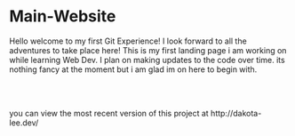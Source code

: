 # Main-Website
<p>Hello welcome to my first Git Experience! I look forward
to all the adventures to take place here! This is my first landing page i
am working on while learning Web Dev. I plan on making updates to the code over time. its nothing fancy at the moment
but i am glad im on here to begin with. </p>
<br>
<br>
<p> you can view the most recent version of this project at http://dakota-lee.dev/ </p>
